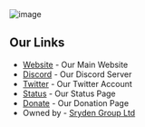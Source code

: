 <img src="https://cdn.sryden.gg/i/hFKGuJN3.png" alt="image">


<h2>Our Links</h2>
<ul>
  <li><a href="https://vipercord.com">Website</a> - Our Main Website</li>
  <li><a href="https://discord.com/invite/Fp8CnqyWW8">Discord</a> - Our Discord Server</li>
  <li><a href="https://twitter.com/vipercord">Twitter</a> - Our Twitter Account</li>
  <li><a href="https://vipercord.instatus.com/">Status</a> - Our Status Page</li>
  <li><a href="https://paypal.me/vipercord">Donate</a> - Our Donation Page</li>
  <li>Owned by - <a href="https://sryden.gg">Sryden Group Ltd</a></li>
</ul>
